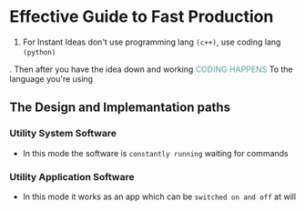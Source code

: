 # Effective Guide to Fast Production

1) For Instant Ideas don't use programming lang `(c++)`, use coding lang `(python)`

. Then after you have the idea down and working <abbr title="Refactoring code from one lang to another" style=" text-decoration: none; color: cadetblue;">CODING HAPPENS</abbr> To the language you're using

## The Design and Implemantation paths

### Utility System Software

- In this mode the software is `constantly running` waiting for commands

### Utility Application Software

- In this mode it works as an app which can be `switched on and off` at will
